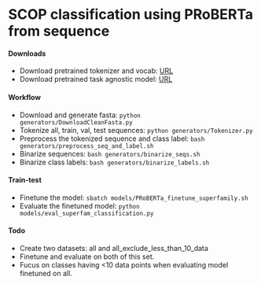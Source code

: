 # SCOP classification using PRoBERTa from sequence

#### Downloads
* Download pretrained tokenizer and vocab: [URL](https://drive.google.com/drive/folders/1lJkG4IAWxSs8mGqSk-MjsaBQFV4Y3dhq)
* Download pretrained task agnostic model: [URL](https://drive.google.com/drive/u/2/folders/1TbFjyRfbkLgJ_rlvO1SFB-ZvwQyykvK7)

#### Workflow
* Download and generate fasta: `python generators/DownloadCleanFasta.py`
* Tokenize all, train, val, test sequences: `python generators/Tokenizer.py`
* Preprocess the tokenized sequence and class label: `bash generators/preprocess_seq_and_label.sh`
* Binarize sequences: `bash generators/binarize_seqs.sh`
* Binarize class labels: `bash generators/binarize_labels.sh`

#### Train-test
* Finetune the model: `sbatch models/PRoBERTa_finetune_superfamily.sh`
* Evaluate the finetuned model: `python models/eval_superfam_classification.py`

#### Todo
* Create two datasets: all and all_exclude_less_than_10_data
* Finetune and evaluate on both of this set.
* Fucus on classes having <10 data points when evaluating model finetuned on all.
